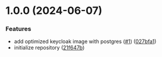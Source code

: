# 1.0.0 (2024-06-07)


### Features

* add optimized keycloak image with postgres ([#1](https://github.com/CycriLabs/keycloak/issues/1)) ([027bfa1](https://github.com/CycriLabs/keycloak/commit/027bfa17e7e03f015fa7eb41edb96753310e6f7b))
* initialize repository ([21f647b](https://github.com/CycriLabs/keycloak/commit/21f647b65af1f95e03c830d75be451c5eab0f78b))
